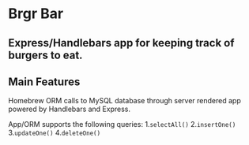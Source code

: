 # Brgr Bar
## Express/Handlebars app for keeping track of burgers to eat.

## Main Features
Homebrew ORM calls to MySQL database through server rendered app powered by Handlebars and Express.

App/ORM supports the following queries:
1.`selectAll()`
2.`insertOne()`
3.`updateOne()`
4.`deleteOne()`
